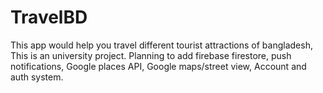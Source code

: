 # TravelBD

This app would help you travel different tourist attractions of bangladesh, This is an university project. Planning to add firebase firestore, push notifications, Google places API, Google maps/street view, Account and auth system.
